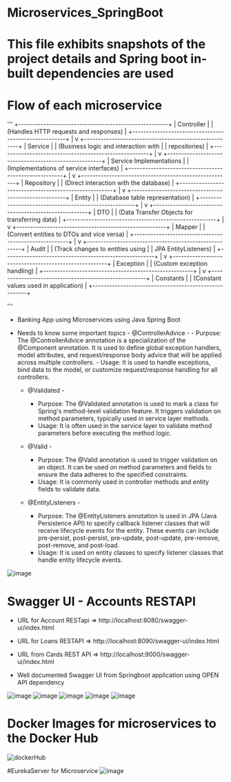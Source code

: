 # Microservices_SpringBoot

# This file exhibits snapshots of the project details and Spring boot in-built dependencies are used

# Flow of each microservice 
'''
+------------------------------------------------------+
|                      Controller                      |
|       (Handles HTTP requests and responses)          |
+------------------------------------------------------+
                |
v
+------------------------------------------------------+
|                      Service                         |
|        (Business logic and interaction with          |
|           repositories)                              |
+------------------------------------------------------+
|
v
+------------------------------------------------------+
|                Service Implementations               |
|         (Implementations of service interfaces)      |
+------------------------------------------------------+
|
v
+------------------------------------------------------+
|                     Repository                       |
|       (Direct interaction with the database)         |
+------------------------------------------------------+
|
v
+------------------------------------------------------+
|                       Entity                         |
|          (Database table representation)             |
+------------------------------------------------------+
|
v
+------------------------------------------------------+
|                       DTO                            |
|    (Data Transfer Objects for transferring data)     |
+------------------------------------------------------+
|
v
+------------------------------------------------------+
|                      Mapper                          |
|      (Convert entities to DTOs and vice versa)       |
+------------------------------------------------------+
|
v
+------------------------------------------------------+
|                      Audit                           |
|        (Track changes to entities using              |
|           JPA EntityListeners)                       |
+------------------------------------------------------+
|
v
+------------------------------------------------------+
|                    Exception                         |
|          (Custom exception handling)                 |
+------------------------------------------------------+
|
v
+------------------------------------------------------+
|                    Constants                         |
|          (Constant values used in application)       |
+------------------------------------------------------+

'''

* Banking App using Microservices using Java Spring Boot

* Needs to know some important topics
      - @ControllerAdvice -
        - Purpose: The @ControllerAdvice annotation is a specialization of the @Component annotation. It is used to define global exception handlers, model attributes, 
                    and request/response body advice that will be applied across multiple controllers.
        - Usage: It is used to handle exceptions, bind data to the model, or customize request/response handling for all controllers.
    - @Validated - 
        -   Purpose: The @Validated annotation is used to mark a class for Spring's method-level validation feature. It triggers validation on method parameters, typically used in service layer methods.
        -   Usage: It is often used in the service layer to validate method parameters before executing the method logic.
    - @Valid - 
        - Purpose: The @Valid annotation is used to trigger validation on an object. It can be used on method parameters and fields to ensure the data adheres to the specified constraints.
        - Usage: It is commonly used in controller methods and entity fields to validate data.
    
    - @EntityListeners -
      - Purpose: The @EntityListeners annotation is used in JPA (Java Persistence API) to specify callback listener classes that will receive lifecycle events for the entity. 
                    These events can include pre-persist, post-persist, pre-update, post-update, pre-remove, post-remove, and post-load.
      - Usage: It is used on entity classes to specify listener classes that handle entity lifecycle events.
     
 <img src="ss6.png" alt="image"/>     
  
# Swagger UI - Accounts RESTAPI
*  URL for Account RESTapi => http://localhost:8080/swagger-ui/index.html
*  URL for Loans RESTAPI => http://localhost:8090/swagger-ui/index.html
*  URL from Cards REST API => http://localhost:9000/swagger-ui/index.html

*  Well documented Swagger UI from Springboot application using OPEN API dependency

<img src="sw1.png" alt="image"/>
<img src="sw2.png" alt="image"/>
<img src="sw3.png" alt="image"/>
<img src="sw4.png" alt="image"/>
<img src="sw5.png" alt="image"/>

# Docker Images for microservices to the Docker Hub 
<img src= "Docker_images_dockerRepo.png" alt="dockerHub" />

#EurekaServer for Microservice
<img src="EurekaServer1.png" alt="image"/>

